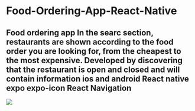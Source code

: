 # Food-Ordering-App-React-Native

## Food ordering app In the searc section, restaurants are shown according to the food order you are looking for, from the cheapest to the most expensive. Developed by discovering that the restaurant is open and closed and will contain information ios and android React native expo expo-icon React Navigation


![](Restoran.gif)